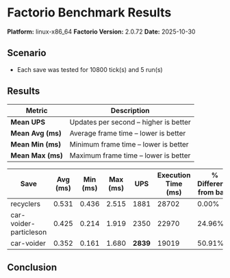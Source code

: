 # Factorio Benchmark Results

**Platform:** linux-x86_64
**Factorio Version:** 2.0.72
**Date:** 2025-10-30

## Scenario
* Each save was tested for 10800 tick(s) and 5 run(s)

## Results
| Metric            | Description                           |
| ----------------- | ------------------------------------- |
| **Mean UPS**      | Updates per second – higher is better |
| **Mean Avg (ms)** | Average frame time – lower is better  |
| **Mean Min (ms)** | Minimum frame time – lower is better  |
| **Mean Max (ms)** | Maximum frame time – lower is better  |

| Save | Avg (ms) | Min (ms) | Max (ms) | UPS | Execution Time (ms) | % Difference from base |
|------|----------|----------|----------|-----|---------------------|------------------------|
| recyclers | 0.531 | 0.436 | 2.515 | 1881 | 28702 | 0.00% |
| car-voider-particleson | 0.425 | 0.214 | 1.919 | 2350 | 22970 | 24.96% |
| car-voider | 0.352 | 0.161 | 1.680 | **2839** | 19019 | 50.91% |

## Conclusion
